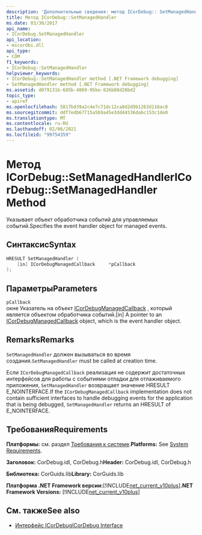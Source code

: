 ```yaml
---
description: 'Дополнительные сведения: метод ICorDebug:: SetManagedHandler'
title: Метод ICorDebug::SetManagedHandler
ms.date: 03/30/2017
api_name:
- ICorDebug.SetManagedHandler
api_location:
- mscordbi.dll
api_type:
- COM
f1_keywords:
- ICorDebug::SetManagedHandler
helpviewer_keywords:
- ICorDebug::SetManagedHandler method [.NET Framework debugging]
- SetManagedHandler method [.NET Framework debugging]
ms.assetid: d079131b-685b-4869-95be-826b88d28bd2
topic_type:
- apiref
ms.openlocfilehash: 5817bd39a2c4e7c71dc12ca8d2d9b1263d116ac8
ms.sourcegitcommit: ddf7edb67715a5b9a45e3dd44536dabc153c1de0
ms.translationtype: MT
ms.contentlocale: ru-RU
ms.lasthandoff: 02/06/2021
ms.locfileid: "99754359"
---
```

# <a name="icordebugsetmanagedhandler-method"></a><span data-ttu-id="565bf-103">Метод ICorDebug::SetManagedHandler</span><span class="sxs-lookup"><span data-stu-id="565bf-103">ICorDebug::SetManagedHandler Method</span></span>

<span data-ttu-id="565bf-104">Указывает объект обработчика событий для управляемых событий.</span><span class="sxs-lookup"><span data-stu-id="565bf-104">Specifies the event handler object for managed events.</span></span>  
  
## <a name="syntax"></a><span data-ttu-id="565bf-105">Синтаксис</span><span class="sxs-lookup"><span data-stu-id="565bf-105">Syntax</span></span>  
  
```cpp  
HRESULT SetManagedHandler (  
    [in] ICorDebugManagedCallback     *pCallback  
);  
```  
  
## <a name="parameters"></a><span data-ttu-id="565bf-106">Параметры</span><span class="sxs-lookup"><span data-stu-id="565bf-106">Parameters</span></span>  

 `pCallback`  
 <span data-ttu-id="565bf-107">окне Указатель на объект [ICorDebugManagedCallback](icordebugmanagedcallback-interface.md) , который является объектом обработчика событий.</span><span class="sxs-lookup"><span data-stu-id="565bf-107">[in] A pointer to an [ICorDebugManagedCallback](icordebugmanagedcallback-interface.md) object, which is the event handler object.</span></span>  
  
## <a name="remarks"></a><span data-ttu-id="565bf-108">Remarks</span><span class="sxs-lookup"><span data-stu-id="565bf-108">Remarks</span></span>  

 <span data-ttu-id="565bf-109">`SetManagedHandler` должен вызываться во время создания.</span><span class="sxs-lookup"><span data-stu-id="565bf-109">`SetManagedHandler` must be called at creation time.</span></span>  
  
 <span data-ttu-id="565bf-110">Если `ICorDebugManagedCallback` реализация не содержит достаточных интерфейсов для работы с событиями отладки для отлаживаемого приложения, `SetManagedHandler` возвращает значение HRESULT E_NOINTERFACE.</span><span class="sxs-lookup"><span data-stu-id="565bf-110">If the `ICorDebugManagedCallback` implementation does not contain sufficient interfaces to handle debugging events for the application that is being debugged, `SetManagedHandler` returns an HRESULT of E_NOINTERFACE.</span></span>  
  
## <a name="requirements"></a><span data-ttu-id="565bf-111">Требования</span><span class="sxs-lookup"><span data-stu-id="565bf-111">Requirements</span></span>  

 <span data-ttu-id="565bf-112">**Платформы:** см. раздел [Требования к системе](../../get-started/system-requirements.md).</span><span class="sxs-lookup"><span data-stu-id="565bf-112">**Platforms:** See [System Requirements](../../get-started/system-requirements.md).</span></span>  
  
 <span data-ttu-id="565bf-113">**Заголовок:** CorDebug.idl, CorDebug.h</span><span class="sxs-lookup"><span data-stu-id="565bf-113">**Header:** CorDebug.idl, CorDebug.h</span></span>  
  
 <span data-ttu-id="565bf-114">**Библиотека:** CorGuids.lib</span><span class="sxs-lookup"><span data-stu-id="565bf-114">**Library:** CorGuids.lib</span></span>  
  
 <span data-ttu-id="565bf-115">**Платформа .NET Framework версии:**[!INCLUDE[net_current_v10plus](../../../../includes/net-current-v10plus-md.md)]</span><span class="sxs-lookup"><span data-stu-id="565bf-115">**.NET Framework Versions:** [!INCLUDE[net_current_v10plus](../../../../includes/net-current-v10plus-md.md)]</span></span>  
  
## <a name="see-also"></a><span data-ttu-id="565bf-116">См. также</span><span class="sxs-lookup"><span data-stu-id="565bf-116">See also</span></span>

- [<span data-ttu-id="565bf-117">Интерфейс ICorDebug</span><span class="sxs-lookup"><span data-stu-id="565bf-117">ICorDebug Interface</span></span>](icordebug-interface.md)
